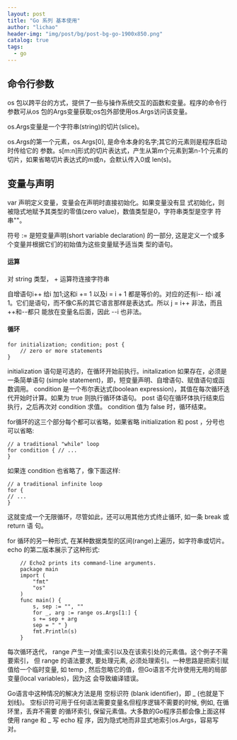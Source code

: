 ```yaml
---
layout: post
title: "Go 系列 基本使用"
author: "lichao"
header-img: "img/post/bg/post-bg-go-1900x850.png"
catalog: true
tags:
  - go
---
```


## 命令行参数
os 包以跨平台的方式，提供了一些与操作系统交互的函数和变量。程序的命令行参数可从os 包的Args变量获取;os包外部使用os.Args访问该变量。

os.Args变量是一个字符串(string)的切片(slice)。

os.Args的第一个元素，os.Args[0], 是命令本身的名字;其它的元素则是程序启动时传给它的 参数。s[m:n]形式的切片表达式，产生从第m个元素到第n-1个元素的切片，如果省略切片表达式的m或n，会默认传入0或 len(s)。


## 变量与声明

var 声明定义变量，变量会在声明时直接初始化。如果变量没有显 式初始化，则被隐式地赋予其类型的零值(zero value)，数值类型是0，字符串类型是空字 符串""。

符号 := 是短变量声明(short variable declaration) 的一部分, 这是定义一个或多个变量并根据它们的初始值为这些变量赋予适当类 型的语句。
#### 运算
对 string 类型， + 运算符连接字符串

自增语句i++ 给i 加1;这和i += 1 以及i = i + 1 都是等价的。对应的还有i-- 给i 减 1。它们是语句，而不像C系的其它语言那样是表达式。所以 j = i++ 非法，而且++和--都只 能放在变量名后面，因此 --i 也非法。

#### 循环

```
for initialization; condition; post {
    // zero or more statements
}
```

initialization 语句是可选的，在循环开始前执行。initalization 如果存在，必须是一条简单语句 (simple statement)，即，短变量声明、自增语句、赋值语句或函数调用。 condition 是一个布尔表达式(boolean expression)，其值在每次循环迭代开始时计算。如果为 true 则执行循环体语句。 post 语句在循环体执行结束后执行，之后再次对 condition 求值。 condition 值为 false 时，循环结束。

for循环的这三个部分每个都可以省略，如果省略 initialization 和 post ，分号也可以省略:
```
// a traditional "while" loop
for condition { // ...
}
```
如果连 condition 也省略了，像下面这样:
```
// a traditional infinite loop
for {
// ...
}
```
这就变成一个无限循环，尽管如此，还可以用其他方式终止循环, 如一条 break 或 return 语 句。

for 循环的另一种形式, 在某种数据类型的区间(range)上遍历，如字符串或切片。 echo 的第二版本展示了这种形式:

```
    // Echo2 prints its command-line arguments.
    package main
    import (
        "fmt"
        "os"
    )
    func main() {
        s, sep := "", ""
        for _, arg := range os.Args[1:] {
        s += sep + arg
        sep = " " }
        fmt.Println(s) 
    }
```

每次循环迭代， range 产生一对值;索引以及在该索引处的元素值。这个例子不需要索引， 但 range 的语法要求, 要处理元素, 必须处理索引。一种思路是把索引赋值给一个临时变量,
如 temp , 然后忽略它的值，但Go语言不允许使用无用的局部变量(local variables)，因为这 会导致编译错误。

Go语言中这种情况的解决方法是用 空标识符 (blank identifier)，即 _ (也就是下划线)。 空标识符可用于任何语法需要变量名但程序逻辑不需要的时候, 例如, 在循环里，丢弃不需要 的循环索引, 保留元素值。大多数的Go程序员都会像上面这样使用 range 和 _ 写 echo 程 序，因为隐式地而非显式地索引os.Args，容易写对。